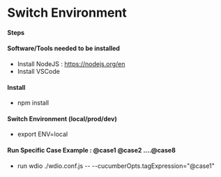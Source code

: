 # Switch Environment

#### Steps
#### Software/Tools needed to be installed
- Install NodeJS : https://nodejs.org/en
- Install VSCode

#### Install
- npm install
#### Switch Environment (local/prod/dev)
- export ENV=local
#### Run Specific Case Example : @case1 @case2 ....@case8 
- run wdio ./wdio.conf.js -- --cucumberOpts.tagExpression="@case1"
